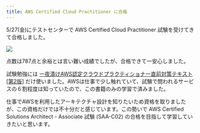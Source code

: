 ```yaml
---
title: AWS Certified Cloud Practitioner に合格
---
```

5/27(金)にテストセンターで AWS Certified Cloud Practitioner 試験を受けてきて合格しました。

![](https://lh4.googleusercontent.com/AskF4RO98RZ3m0Yqgv08UU92RAwfDNK3Kx1ohxagOfNPNmn5kNhGa_lJ_4Tjs57oETC0iOMqxi3-L18UqBozgzqwWh9jQzwVOTu7deIWPh7amsaTAwQAmDWoKsuQM0PbMoZpFOpr9OAcCnoU_w)

点数は787点と余裕とは言い難い成績でしたが、合格できて一安心しました。

試験勉強には [一夜漬けAWS認定クラウドプラクティショナー直前対策テキスト\[第2版\]](https://www.amazon.co.jp/dp/4798067156) だけ使いました。AWSは仕事で少し触れていて、試験で問われるサービスの６割程度は知っていたので、この書籍のみの学習で済みました。

仕事でAWSを利用したアーキテクチャ設計を知りたいため資格を取りましたが、この資格だけでは不十分だと感じています。この勢いで AWS Certified Solutions Architect - Associate 試験 (SAA-C02) の合格を目指して学習していきたいと思います。
